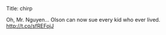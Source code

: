 Title: chirp

Oh, Mr. Nguyen... Olson can now sue every kid who ever lived. <a href="http://t.co/sfREFojJ">http://t.co/sfREFojJ</a>
